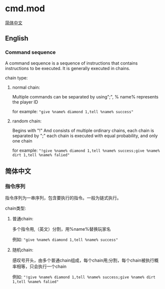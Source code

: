 # cmd.mod
[简体中文](#%e7%ae%80%e4%bd%93%e4%b8%ad%e6%96%87)
## English
### Command sequence
A command sequence is a sequence of instructions that contains instructions to be executed. It is generally executed in chains.

chain type:

1. normal chain:

   Multiple commands can be separated by using";", % name% represents the player ID

   for example: `"give %name% diamond 1,tell %name% success"`

1. random chain: 

   Begins with "!" And consists of multiple ordinary chains, each chain is separated by ";" each chain is executed with equal probability, and only one chain

   for example: `"!give %name% diamond 1,tell %name% success;give %name% dirt 1,tell %name% falied"`

## 简体中文
### 指令序列

指令序列为一串序列，包含要执行的指令。一般为链式执行。

chain类型:

1. 普通chain:

   多个指令用,（英文）分割，用%name%替换玩家名

   例如: `"give %name% diamond 1,tell %name% success"`
2. 随机chain:

   感叹号开头，由多个普通chain组成，每个chain用;分割，每个chain被执行概率相等，只会执行一个chain

   例如: `"!give %name% diamond 1,tell %name% success;give %name% dirt 1,tell %name% falied"`

